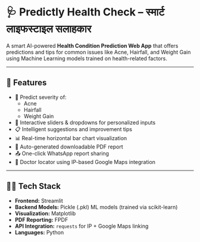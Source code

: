 # 🩺 Predictly Health Check – स्मार्ट लाइफस्टाइल सलाहकार

A smart AI-powered **Health Condition Prediction Web App** that offers predictions and tips for common issues like Acne, Hairfall, and Weight Gain using Machine Learning models trained on health-related factors.

---

## 🧠 Features

- 🎯 Predict severity of:
  - Acne
  - Hairfall
  - Weight Gain
- 🧮 Interactive sliders & dropdowns for personalized inputs
- 📋 Intelligent suggestions and improvement tips
- 📊 Real-time horizontal bar chart visualization
- 📝 Auto-generated downloadable PDF report
- 📤 One-click WhatsApp report sharing
- 📍 Doctor locator using IP-based Google Maps integration

---


## 🧑‍💻 Tech Stack

- **Frontend:** Streamlit
- **Backend Models:** Pickle (.pkl) ML models (trained via scikit-learn)
- **Visualization:** Matplotlib
- **PDF Reporting:** FPDF
- **API Integration:** `requests` for IP + Google Maps linking
- **Languages:** Python

